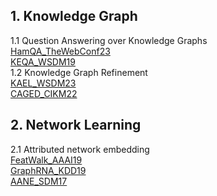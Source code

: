 ## 1. Knowledge Graph
1.1 Question Answering over Knowledge Graphs<br>
[HamQA_TheWebConf23](https://github.com/DEEP-PolyU/HamQA_TheWebConf23)<br>
[KEQA_WSDM19](https://github.com/DEEP-PolyU/KEQA_WSDM19)<br>
1.2 Knowledge Graph Refinement<br>
[KAEL_WSDM23](https://github.com/DEEP-PolyU/KAEL_WSDM23)<br>
[CAGED_CIKM22](https://github.com/DEEP-PolyU/CAGED)


## 2. Network Learning
2.1 Attributed network embedding<br>
[FeatWalk_AAAI19](https://github.com/DEEP-PolyU/FeatWalk_AAAI19)<br>
[GraphRNA_KDD19](https://github.com/DEEP-PolyU/GraphRNA_KDD19)<br>
[AANE_SDM17](https://github.com/DEEP-PolyU/AANE_Python)<br>
